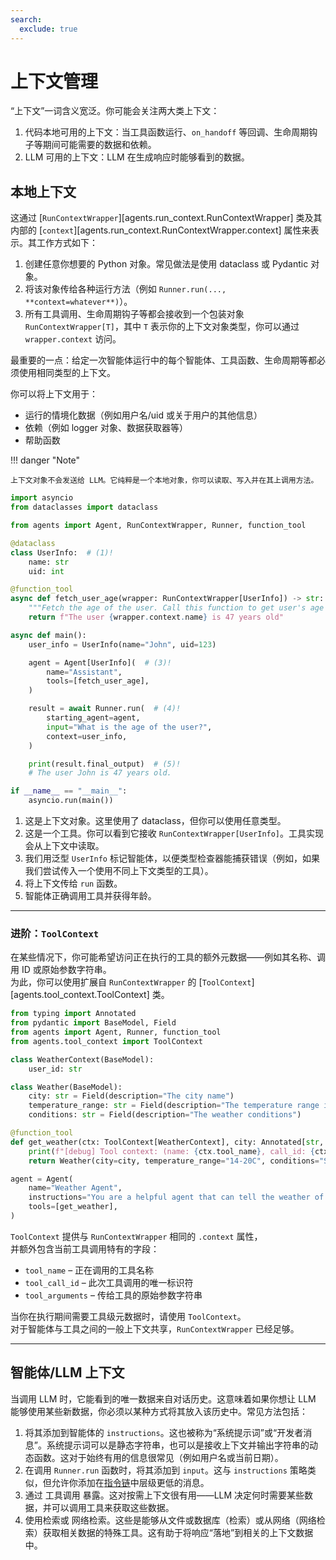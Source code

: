 ```yaml
---
search:
  exclude: true
---
```

# 上下文管理

“上下文”一词含义宽泛。你可能会关注两大类上下文：

1. 代码本地可用的上下文：当工具函数运行、`on_handoff` 等回调、生命周期钩子等期间可能需要的数据和依赖。
2. LLM 可用的上下文：LLM 在生成响应时能够看到的数据。

## 本地上下文

这通过 [`RunContextWrapper`][agents.run_context.RunContextWrapper] 类及其内部的 [`context`][agents.run_context.RunContextWrapper.context] 属性来表示。其工作方式如下：

1. 创建任意你想要的 Python 对象。常见做法是使用 dataclass 或 Pydantic 对象。
2. 将该对象传给各种运行方法（例如 `Runner.run(..., **context=whatever**)`）。
3. 所有工具调用、生命周期钩子等都会接收到一个包装对象 `RunContextWrapper[T]`，其中 `T` 表示你的上下文对象类型，你可以通过 `wrapper.context` 访问。

最重要的一点：给定一次智能体运行中的每个智能体、工具函数、生命周期等都必须使用相同类型的上下文。

你可以将上下文用于：

-   运行的情境化数据（例如用户名/uid 或关于用户的其他信息）
-   依赖（例如 logger 对象、数据获取器等）
-   帮助函数

!!! danger "Note"

    上下文对象不会发送给 LLM。它纯粹是一个本地对象，你可以读取、写入并在其上调用方法。

```python
import asyncio
from dataclasses import dataclass

from agents import Agent, RunContextWrapper, Runner, function_tool

@dataclass
class UserInfo:  # (1)!
    name: str
    uid: int

@function_tool
async def fetch_user_age(wrapper: RunContextWrapper[UserInfo]) -> str:  # (2)!
    """Fetch the age of the user. Call this function to get user's age information."""
    return f"The user {wrapper.context.name} is 47 years old"

async def main():
    user_info = UserInfo(name="John", uid=123)

    agent = Agent[UserInfo](  # (3)!
        name="Assistant",
        tools=[fetch_user_age],
    )

    result = await Runner.run(  # (4)!
        starting_agent=agent,
        input="What is the age of the user?",
        context=user_info,
    )

    print(result.final_output)  # (5)!
    # The user John is 47 years old.

if __name__ == "__main__":
    asyncio.run(main())
```

1. 这是上下文对象。这里使用了 dataclass，但你可以使用任意类型。
2. 这是一个工具。你可以看到它接收 `RunContextWrapper[UserInfo]`。工具实现会从上下文中读取。
3. 我们用泛型 `UserInfo` 标记智能体，以便类型检查器能捕获错误（例如，如果我们尝试传入一个使用不同上下文类型的工具）。
4. 将上下文传给 `run` 函数。
5. 智能体正确调用工具并获得年龄。

---

### 进阶：`ToolContext`

在某些情况下，你可能希望访问正在执行的工具的额外元数据——例如其名称、调用 ID 或原始参数字符串。  
为此，你可以使用扩展自 `RunContextWrapper` 的 [`ToolContext`][agents.tool_context.ToolContext] 类。

```python
from typing import Annotated
from pydantic import BaseModel, Field
from agents import Agent, Runner, function_tool
from agents.tool_context import ToolContext

class WeatherContext(BaseModel):
    user_id: str

class Weather(BaseModel):
    city: str = Field(description="The city name")
    temperature_range: str = Field(description="The temperature range in Celsius")
    conditions: str = Field(description="The weather conditions")

@function_tool
def get_weather(ctx: ToolContext[WeatherContext], city: Annotated[str, "The city to get the weather for"]) -> Weather:
    print(f"[debug] Tool context: (name: {ctx.tool_name}, call_id: {ctx.tool_call_id}, args: {ctx.tool_arguments})")
    return Weather(city=city, temperature_range="14-20C", conditions="Sunny with wind.")

agent = Agent(
    name="Weather Agent",
    instructions="You are a helpful agent that can tell the weather of a given city.",
    tools=[get_weather],
)
```

`ToolContext` 提供与 `RunContextWrapper` 相同的 `.context` 属性，  
并额外包含当前工具调用特有的字段：

- `tool_name` – 正在调用的工具名称  
- `tool_call_id` – 此次工具调用的唯一标识符  
- `tool_arguments` – 传给工具的原始参数字符串  

当你在执行期间需要工具级元数据时，请使用 `ToolContext`。  
对于智能体与工具之间的一般上下文共享，`RunContextWrapper` 已经足够。

---

## 智能体/LLM 上下文

当调用 LLM 时，它能看到的唯一数据来自对话历史。这意味着如果你想让 LLM 能够使用某些新数据，你必须以某种方式将其放入该历史中。常见方法包括：

1. 将其添加到智能体的 `instructions`。这也被称为“系统提示词”或“开发者消息”。系统提示词可以是静态字符串，也可以是接收上下文并输出字符串的动态函数。这对于始终有用的信息很常见（例如用户名或当前日期）。
2. 在调用 `Runner.run` 函数时，将其添加到 `input`。这与 `instructions` 策略类似，但允许你添加在[指令链](https://cdn.openai.com/spec/model-spec-2024-05-08.html#follow-the-chain-of-command)中层级更低的消息。
3. 通过 工具调用 暴露。这对按需上下文很有用——LLM 决定何时需要某些数据，并可以调用工具来获取这些数据。
4. 使用检索或 网络检索。这些是能够从文件或数据库（检索）或从网络（网络检索）获取相关数据的特殊工具。这有助于将响应“落地”到相关的上下文数据中。